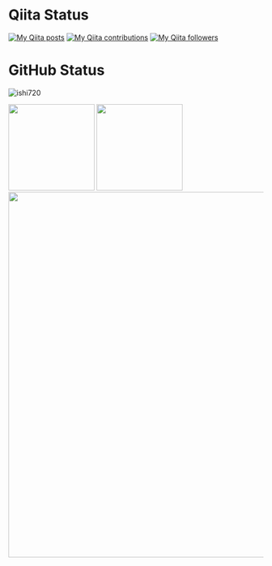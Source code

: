 
# Qiita Status

[![My Qiita posts](https://qiita-badge.apiapi.app/s/ishi720/posts.svg)](http://qiita.com/ishi720)
[![My Qiita contributions](https://qiita-badge.apiapi.app/s/ishi720/contributions.svg)](http://qiita.com/ishi720)
[![My Qiita followers](https://qiita-badge.apiapi.app/s/ishi720/followers.svg)](http://qiita.com/ishi720)

# GitHub Status

<div>
  <p align="left"><img src="https://github-profile-trophy.vercel.app/?username=ishi720" alt="ishi720" /></p>
</div>

<div>
  <img height="170" src="https://github-readme-stats.vercel.app/api/top-langs/?username=ishi720&layout=compact&theme=dracula" />
  <img height="170" src="https://github-readme-stats.vercel.app/api?username=ishi720&count_private=true&include_all_commits=true&show_icons=true&theme=dracula" />
  <img width="720px" align="center" src="https://github-profile-summary-cards.vercel.app/api/cards/profile-details?username=ishi720&theme=dracula"/>
</div>


